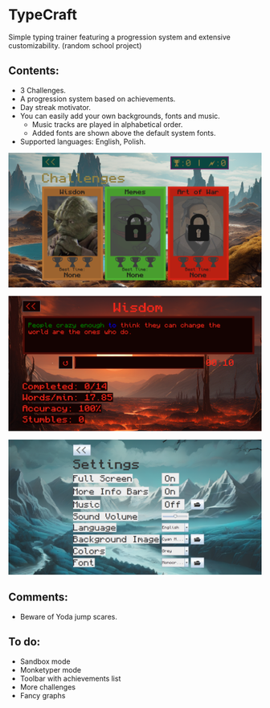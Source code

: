 # TypeCraft
Simple typing trainer featuring a progression system and extensive customizability.
(random school project)

## Contents:
* 3 Challenges.
* A progression system based on achievements.
* Day streak motivator.
* You can easily add your own backgrounds, fonts and music.
    * Music tracks are played in alphabetical order.
    * Added fonts are shown above the default system fonts.
* Supported languages: English, Polish.

![ss1](/res/screenshots/ss1.png)

![ss2](/res/screenshots/ss2.png)

![ss3](/res/screenshots/ss3.png)

## Comments:
* Beware of Yoda jump scares.

## To do:
- Sandbox mode
- Monketyper mode
- Toolbar with achievements list
- More challenges
- Fancy graphs